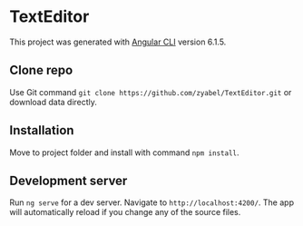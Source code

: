 # TextEditor 

This project was generated with [Angular CLI](https://github.com/angular/angular-cli) version 6.1.5.

## Clone repo
Use Git command `git clone https://github.com/zyabel/TextEditor.git` or download data directly.

## Installation

Move to project folder and install with command `npm install`.

## Development server

Run `ng serve` for a dev server. Navigate to `http://localhost:4200/`. The app will automatically reload if you change any of the source files.

